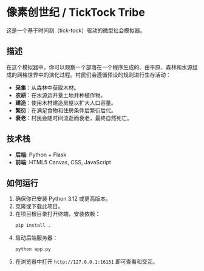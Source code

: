 # 像素创世纪 / TickTock Tribe

这是一个基于时间刻（tick-tock）驱动的微型社会模拟器。

## 描述

在这个模拟器中，你可以观察一个部落在一个程序生成的、由平原、森林和水源组成的网格世界中的演化过程。村民们会遵循预设的规则进行生存活动：
*   **采集**：从森林中获取木材。
*   **农耕**：在水源边开垦土地并种植作物。
*   **建造**：使用木材建造房屋以扩大人口容量。
*   **繁衍**：在满足食物和住房条件后繁衍后代。
*   **衰老**：村民会随时间流逝而衰老，最终自然死亡。

## 技术栈

*   **后端**: Python + Flask
*   **前端**: HTML5 Canvas, CSS, JavaScript

## 如何运行

1.  确保你已安装 Python 3.12 或更高版本。
2.  克隆或下载此项目。
3.  在项目根目录打开终端，安装依赖：
    ```bash
    pip install .
    ```
4.  启动后端服务器：
    ```bash
    python app.py
    ```
5.  在浏览器中打开 `http://127.0.0.1:16151` 即可查看和交互。